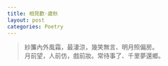 ```yaml
---
title: 相見歡·歲秋
layout: post
categories: Poetry
---
```

>紗簾內外風霜，最淒涼，幾笑無言、明月照偏房。<br>月前望，人前仿，戲前妝。常待事了、千里夢還鄉。